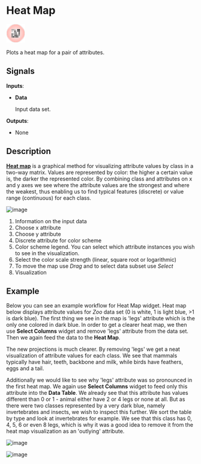 Heat Map
=============

![image](icons/heat-map.png)

Plots a heat map for a pair of attributes.

Signals
-------

**Inputs**:

- **Data**

  Input data set.

**Outputs**:

- None

Description
-----------

[**Heat map**](https://en.wikipedia.org/wiki/Heat_map) is a graphical method for visualizing attribute values
by class in a two-way matrix. Values are represented by color: the higher a certain value is,
the darker the represented color. By combining class and attributes on x and y axes we see where the attribute
values are the strongest and where the weakest, thus enabling us to find typical features (discrete) or value range 
(continuous) for each class.

![image]()

1. Information on the input data
2. Choose x attribute
3. Choose y attribute
4. Discrete attribute for color scheme
5. Color scheme legend. You can select which attribute instances you wish to see in the visualization.
6. Select the color scale strength (linear, square root or logarithmic)
7. To move the map use *Drag* and to select data subset use *Select*
8. Visualization

Example
-------

Below you can see an example workflow for Heat Map widget. Heat map below displays attribute values
for *Zoo* data set (0 is white, 1 is light blue, >1 is dark blue). The first thing we see in the map is
'legs' attribute which is the only one colored in dark blue. In order to get a clearer heat map,
we then use **Select Columns** widget and remove 'legs' attribute from the data set. Then we again
feed the data to the **Heat Map**.

The new projections is much clearer. By removing 'legs' we get a neat visualization of attribute
values for each class. We see that mammals typically have hair, teeth, backbone and milk, while birds
have feathers, eggs and a tail.

Additionally we would like to see why 'legs' attribute was so pronounced in the first heat map.
We again use **Select Columns** widget to feed only this attribute into the **Data Table**. We already
see that this attribute has values different than 0 or 1 - animal either have 2 or 4 legs or none at all.
But as there were two classes represented by a very dark blue, namely invertebrates and insects, we wish
to inspect this further. We sort the table by type and look at invertebrates for example. We see that
this class has 0, 4, 5, 6 or even 8 legs, which is why it was a good idea to remove it from the
heat map visualization as an 'outlying' attribute.

![image]()

![image]()
